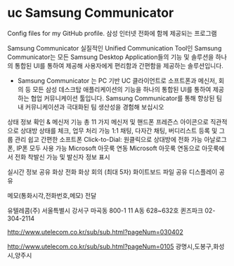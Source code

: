 # uc  Samsung Communicator
Config files for my GitHub profile.
삼성 인터넷 전화에 함께 제공되는 프로그램

​Samsung Communicator
실질적인 Unified Communication Tool인 Samsung Communicator는 모든 Samsung Desktop Application들의 기능 및 솔루션을 하나의 통합된 UI를 통하여 제공해 사용자에게 편리함과 간편함을 제공하는 솔루션입니다.

- Samsung Communicator 는 PC 기반 UC 클라이언트로 소프트폰과 메신저, 회의 등 모든 삼성 데스크탑 애플리케이션의 기능을 하나의 통합된 UI를 통하여 제공하는 협업 커뮤니케이션 툴입니다. Samsung Communicator를 통해 향상된 팀 내 커뮤니케이션과 극대화된 팀 생산성을 경험해 보십시오

​상태 정보 확인 & 메신저 기능
총 11 가지 메신저 및 핸드폰 프레즌스 아이콘으로 직관적으로 상대방 상태를 체크, 업무 처리 가능
1:1 채팅, 다자간 채팅, 버디리스트 등록 및 그룹 관리
쉽고 간편한 소프트폰
Click-to-Dial: 원클릭으로 상대방에 전화 가능
아날로그폰, IP폰 모두 사용 가능
Microsoft 아웃룩 연동
Microsoft 아웃룩 연동으로 아웃룩에서 전화 착발신 가능 및 발신자 정보 표시
 

​실시간 정보 공유
화상 전화
화상 회의 (최대 5자)
화이트보드
파일 공유
디스플레이 공유

​메모(통화시각,전화번호,메모) 전달

유텔레콤(주)
서울특별시 강서구 마곡동 800-1 11 A동 628~632호 퀸즈파크
02-304-2114

http://www.utelecom.co.kr/sub/sub.html?pageNum=030402

http://www.utelecom.co.kr/sub/sub.html?pageNum=0105
광명시,도봉구,화성시,양주시

